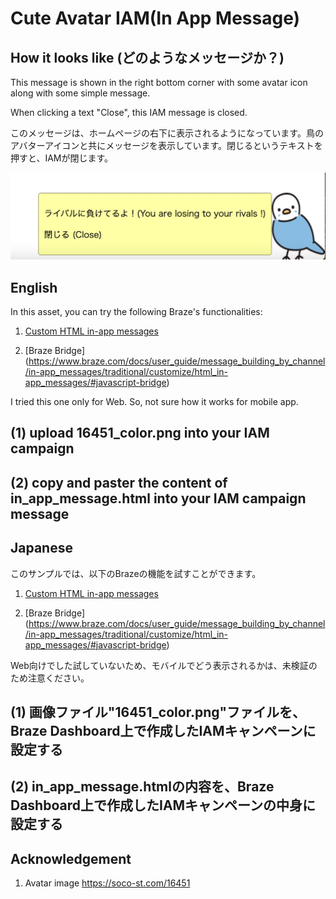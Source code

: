 # Cute Avatar IAM(In App Message)

## How it looks like (どのようなメッセージか？)

This message is shown in the right bottom corner with some avatar icon along with some simple message.

When clicking a text "Close", this IAM message is closed.

このメッセージは、ホームページの右下に表示されるようになっています。鳥のアバターアイコンと共にメッセージを表示しています。閉じるというテキストを押すと、IAMが閉じます。

![image](https://raw.githubusercontent.com/mmaioe/braze_collection/main/in_app_message/cute_avatar/sample_IAM.png)


## English

In this asset, you can try the following Braze's functionalities:

1. [Custom HTML in-app messages](https://www.braze.com/docs/user_guide/message_building_by_channel/in-app_messages/traditional/customize/html_in-app_messages/#javascript-bridge) 

2. [Braze Bridge] (https://www.braze.com/docs/user_guide/message_building_by_channel/in-app_messages/traditional/customize/html_in-app_messages/#javascript-bridge) 

I tried this one only for Web. So, not sure how it works for mobile app.

## (1) upload 16451_color.png into your IAM campaign

## (2) copy and paster the content of in_app_message.html into your IAM campaign message

## Japanese

このサンプルでは、以下のBrazeの機能を試すことができます。

1. [Custom HTML in-app messages](https://www.braze.com/docs/user_guide/message_building_by_channel/in-app_messages/traditional/customize/html_in-app_messages/#javascript-bridge)

2. [Braze Bridge] (https://www.braze.com/docs/user_guide/message_building_by_channel/in-app_messages/traditional/customize/html_in-app_messages/#javascript-bridge)

Web向けでした試していないため、モバイルでどう表示されるかは、未検証のため注意ください。

## (1) 画像ファイル"16451_color.png"ファイルを、Braze Dashboard上で作成したIAMキャンペーンに設定する

## (2) in_app_message.htmlの内容を、Braze Dashboard上で作成したIAMキャンペーンの中身に設定する

## Acknowledgement
1. Avatar image
https://soco-st.com/16451

